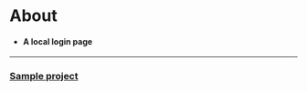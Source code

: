 <h1>About</h1>

- <h4>A local login page</h4>

<hr/>

<h3>
  <a href = "https://mmd-web.github.io/login_page_js/">Sample project</a>
</h3>
